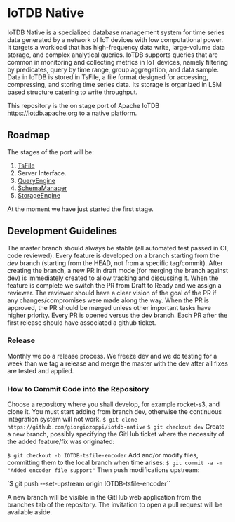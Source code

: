 # IoTDB Native
IoTDB Native is a specialized database management system for time series data generated by a network of IoT devices with low computational power. 
It targets a workload that has high-frequency data write, large-volume data storage, and complex analytical queries. 
IoTDB supports queries that are common in monitoring and collecting metrics in IoT devices, namely filtering by predicates, query by time range, group aggregation, and data sample. Data in IoTDB is stored in TsFile, a file format designed for accessing, compressing, and storing time series data. Its storage is organized in LSM based structure catering to write throughput.

This repository is the on stage port of Apache IoTDB https://iotdb.apache.org to a native platform.

## Roadmap

The stages of the port will be:

1. [TsFile](https://iotdb.apache.org/SystemDesign/1-TsFile/1-TsFile.html)
2. Server Interface.
3. [QueryEngine](https://iotdb.apache.org/SystemDesign/2-QueryEngine/1-QueryEngine.html)
4. [SchemaManager](https://iotdb.apache.org/SystemDesign/3-SchemaManager/1-SchemaManager.html)
5. [StorageEngine](https://iotdb.apache.org/SystemDesign/4-StorageEngine/1-StorageEngine.html)

At the moment we have just started the first stage.

## Development Guidelines

The master branch should always be stable (all automated test passed in CI, code
reviewed).  Every feature is developed on a branch starting from the *dev* branch (starting from the HEAD, not from a specific tag/commit). After creating the branch, a new PR in draft mode (for merging the branch against dev) is immediately created to allow tracking and discussing it.
When the feature is complete we switch the PR from Draft to Ready and we assign a reviewer. The reviewer should have a clear vision of the goal of the PR if any changes/compromises were made along the way.
When the PR is approved, the PR should be merged unless other important tasks have higher priority.
Every PR is opened versus the dev branch. Each PR after the first release should have associated a github ticket.

### Release

Monthly we do a release process. We freeze dev and we do testing for a week than we tag a release and merge the master with the dev after all fixes are tested and applied.

### How to Commit Code into the Repository

Choose a repository where you shall develop, for example rocket-s3, and clone it. You must start adding from branch dev, otherwise the continuous integration system will not work.
`$ git clone https://github.com/giorgiozoppi/iotdb-native`
`$ git checkout dev`
Create a new branch, possibly specifying the GitHub ticket where the necessity of the added feature/fix was originated:

`$ git checkout -b IOTDB-tsfile-encoder`
Add and/or modify files, committing them to the local branch when time arises:
`$ git commit -a -m "Added encoder file support"`
Then push modifications upstream:

`$ git push --set-upstream origin IOTDB-tsfile-encoder``

A new branch will be visible in the GitHub web application from the branches tab of the repository. The invitation to open a pull request will be available aside.

